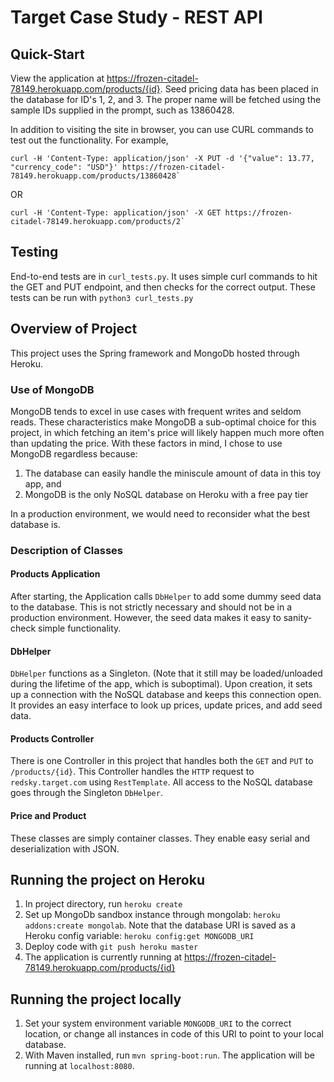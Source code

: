 # Target Case Study - REST API

## Quick-Start
View the application at https://frozen-citadel-78149.herokuapp.com/products/{id}. Seed pricing data has been placed in the database for ID's 1, 2, and 3. The proper name will be fetched using the sample IDs supplied in the prompt, such as 13860428.

In addition to visiting the site in browser, you can use CURL commands to test out the functionality. For example,

    curl -H 'Content-Type: application/json' -X PUT -d '{"value": 13.77, "currency_code": "USD"}' https://frozen-citadel-78149.herokuapp.com/products/13860428`

OR

    curl -H 'Content-Type: application/json' -X GET https://frozen-citadel-78149.herokuapp.com/products/2`

## Testing
End-to-end tests are in `curl_tests.py`. It uses simple curl commands to hit the GET and PUT endpoint, and then checks for the correct output. These tests can be run with `python3 curl_tests.py`

## Overview of Project
This project uses the Spring framework and MongoDb hosted through Heroku.

### Use of MongoDB
MongoDB tends to excel in use cases with frequent writes and seldom reads. These characteristics make MongoDB a sub-optimal choice for this project, in which fetching an item's price will likely happen much more often than updating the price. With these factors in mind, I chose to use MongoDB regardless because:

1. The database can easily handle the miniscule amount of data in this toy app, and
2. MongoDB is the only NoSQL database on Heroku with a free pay tier

In a production environment, we would need to reconsider what the best database is.

### Description of Classes
#### Products Application
After starting, the Application calls `DbHelper` to add some dummy seed data to the database. This is not strictly necessary and should not be in a production environment. However, the seed data makes it easy to sanity-check simple functionality.

#### DbHelper
`DbHelper` functions as a Singleton. (Note that it still may be loaded/unloaded during the lifetime of the app, which is suboptimal). Upon creation, it sets up a connection with the NoSQL database and keeps this connection open. It provides an easy interface to look up prices, update prices, and add seed data.

#### Products Controller
There is one Controller in this project that handles both the `GET` and `PUT` to `/products/{id}`. This Controller handles the `HTTP` request to `redsky.target.com` using `RestTemplate`. All access to the NoSQL database goes through the Singleton `DbHelper`.

#### Price and Product
These classes are simply container classes. They enable easy serial and deserialization with JSON.

## Running the project on Heroku
1. In project directory, run `heroku create`
2. Set up MongoDb sandbox instance through mongolab: `heroku addons:create mongolab`. Note that the database URI is saved as a Heroku config variable: `heroku config:get MONGODB_URI`
3. Deploy code with `git push heroku master`
4. The application is currently running at https://frozen-citadel-78149.herokuapp.com/products/{id}

## Running the project locally
1. Set your system environment variable `MONGODB_URI` to the correct location, or change all instances in code of this URI to point to your local database.
2. With Maven installed, run `mvn spring-boot:run`. The application will be running at `localhost:8080`.
